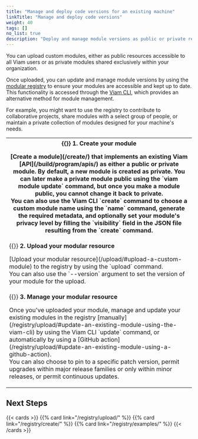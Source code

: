 ```yaml
---
title: "Manage and deploy code versions for an existing machine"
linkTitle: "Manage and deploy code versions"
weight: 40
tags: []
no_list: true
description: "Deploy and manage module versions as public or private resources with the Viam CLI"
---
```


You can upload custom modules, either as public resources accessible to all Viam users or as private modules shared exclusively within your organization.

Once uploaded, you can update and manage module versions by using the [modular registry](https://app.viam.com/registry) to ensure your modules are accessible and kept up to date.
This functionality is accessed through the [Viam CLI](/fleet/cli/), which provides an alternative method for module management.

For example, you might want to use the registry to contribute to collaborative projects, share modules with a select group of people, or maintain a private collection of modules designed for your machine's needs.

<table>
    <tr>
        <th> {{<imgproc src="/use-cases/create-module-command.png" class="fill alignright" style="max-width: 300px" declaredimensions=true alt="">}}
            <b> 1. Create your module </b>
            <p> [Create a module](/create/) that implements an existing Viam [API](/build/program/apis/) as either a public or private module.
            By default, a new module is created as private.
            You can later make a private module public using the `viam module update` command, but once you make a module public, you cannot change it back to private.<br>
            You can also use the Viam CLI `create` command to choose a custom module name using the `name` command, generate the required metadata, and optionally set your module's privacy level by filling the `visibility` field in the JSON file resulting from the `create` command.
            </p>
        </th>
    </tr>
    <tr>
        <td> {{<imgproc src="/use-cases/upload-module-command.png" class="fill alignright" style="max-width: 300px" declaredimensions=true alt="">}}
        <b> 2. Upload your modular resource </b>
            <p> [Upload your modular resource](/upload/#upload-a-custom-module) to the registry by using the `upload` command. <br> You can also use the `--version` argument to set the version of your module for the upload.  <br>
            </p>
        </th>
    </tr>
    <tr>
        <td> {{<imgproc src="/use-cases/update-module-command.png" class="fill alignright" style="max-width: 300px" declaredimensions=true alt="">}}
            <b> 3. Manage your modular resource </b>
            <p> Once you've uploaded your module, manage and update your existing modules in the registry [manually](/registry/upload/#update-an-existing-module-using-the-viam-cli) by using the Viam CLI `update` command, or automatically by using a [GitHub action](/registry/upload/#update-an-existing-module-using-a-github-action). <br>
            You can also choose to pin to a specific patch version, permit upgrades within major release families or only within minor releases, or permit continuous updates.</p>
        </th>
    </tr>
</table>

## Next Steps

{{< cards >}}
{{% card link="/registry/upload/" %}}
{{% card link="/registry/create/" %}}
{{% card link="/registry/examples/" %}}
{{< /cards >}}
